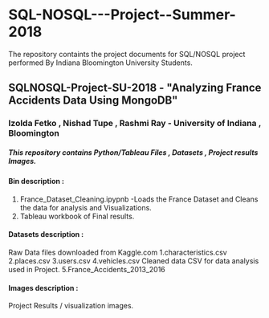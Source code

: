 # SQL-NOSQL---Project--Summer-2018
The repository containts the project documents for SQL/NOSQL project performed By Indiana Bloomington University Students.
## SQLNOSQL-Project-SU-2018 - "Analyzing France Accidents Data Using  MongoDB"
### Izolda Fetko , Nishad Tupe , Rashmi Ray - University of Indiana , Bloomington 
##### This repository contains Python/Tableau Files , Datasets , Project results  Images. 

#### Bin description :

1. France_Dataset_Cleaning.ipypnb -Loads the France Dataset and Cleans the data for analysis and Visualizations. 
2. Tableau workbook of Final results.

#### Datasets description :
Raw Data files downloaded from Kaggle.com
1.characteristics.csv
2.places.csv
3.users.csv
4.vehicles.csv
Cleaned data CSV for data analysis used in Project.
5.France_Accidents_2013_2016

#### Images description :
Project Results / visualization images. 
